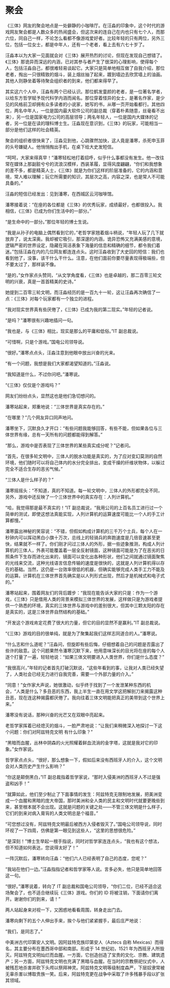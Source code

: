 # 聚会

《三体》网友的聚会地点是一处僻静的小咖啡厅。在汪淼的印象中，这个时代的游戏网友聚会都是人数众多的热闹盛会，但这次来的连自己在内也只有七个人，而那六位，同自己一样，不论怎么看都不像游戏爱好者。比较年轻的只有两位，另外三位，包括一位女士，都是中年人，还有一个老者，看上去有六七十岁了。

汪淼本以为大家一见面就会对《三体》展开热烈的讨论，但现在发现自己想错了。《三体》那诡异而深远的内涵，已对其参与者产生了很深的心理影响，使得每个人，包括汪淼自己，都很难轻易谈起它。大家只是简单地相互做了自我介绍，那位老者，掏出一只很精致的烟斗，装上烟丝抽了起来，踱到墙边去欣赏墙上的油画。其他人则静坐着等待聚会组织者的到来，他们都来得早了。

其实这六个人中，汪淼有两个已经认识。那位鹤发童颜的老者，是一位著名学者，以给东方哲学赋予现代科学内涵而闻名。那位穿着怪异的女士，是著名作家，是少见的风格前卫却拥有众多读者的小说家，她写的书，从哪一页开始看都行。其他四位，两名中年人，一位是国内最大软件公司的副总裁（穿着朴素随意，丝毫看不出来），另一位是国家电力公司的高层领导；两名年轻人，一位是国内大媒体的记者，另一位是在读的理科博士生。汪淼现在意识到，《三体》的玩家，可能相当一部分是他们这样的社会精英。

聚会的组织者很快来了，汪淼见到他，心跳骤然加快，这人竟是潘寒，杀死申玉菲的头号嫌疑人。他悄悄掏出手机，在桌下给大史发短信。

“呵呵，大家来得真早！”潘寒轻松地打着招呼，似乎什么事都没有发生。他一改往常在媒体上那副脏兮兮的流浪汉模样，西装革履，显得风度翩翩，“你们和我想象的差不多，都是精英人士，《三体》就是为你们这样的阶层准备的，它的内涵和意境，常人难以理解；玩它所需要的知识，其层次之高，内容之深，也是常人不可能具备的。”

汪淼的短信已经发出：见到潘寒，在西城区云河咖啡馆。

潘寒接着说：“在座的各位都是《三体》的优秀玩家，成绩最好，也都很投入。我相信，《三体》已成为你们生活中的一部分。”

“是生命中的一部分。”那位年轻的博士生说。

“我是从孙子的电脑上偶然看到它的，”老哲学家翘着烟斗柄说，“年轻人玩了几下就放弃了，说太深奥。我却被它吸引，那深邃的内涵，诡异恐怖又充满美感的意境，逻辑严密的世界设定，隐藏在简洁表象下海量的信息和精确的细节，都令我们着迷。”包括汪淼在内的几位网友都连连点头。这时汪淼收到了大史回的短信：我们也看到他了，没事，该干什么干什么。注意，在他们面前你要尽量表现得极端些，但不要太过了，那样装不像。

“是的，”女作家点头赞同，“从文学角度看，《三体》也是卓越的，那二百零三轮文明的兴衰，真是一首首精美的史诗。”

她提到二百零三轮文明，而汪淼经历的是一百九十一轮，这让汪淼再次确信了一点：《三体》对每个玩家都有一个独立的进程。

“我对现实世界真有些厌倦了，《三体》已成为我的第二现实。”年轻的记者说。

“是吗？”潘寒很有兴趣地插问一句。

“我也是，与《三体》相比，现实是那么的平庸和低俗。”IT 副总裁说。

“可惜啊，只是个游戏。”国电公司领导说。

“很好。”潘寒点点头，汪淼注意到他眼中放出兴奋的光来。

“有一个问题，我想是我们大家都渴望知道的。”汪淼说。

“我知道是什么，不过你问吧。”潘寒说。

“《三体》仅仅是个游戏吗？”

网友们纷纷点头，显然这也是他们急切想问的。

潘寒站起来，郑重地说：“三体世界是真实存在的。”

“在哪里？”几个网友异口同声地问。

潘寒坐下，沉默良久才开口：“有些问题我能够回答，有些不能，但如果各位与三体世界有缘，总有一天所有的问题都能得到解答。”

“那么，游戏中是否表现了三体世界的某些真实成分呢？”记者问。

“首先，在很多轮文明中，三体人的脱水功能是真实的，为了应对变幻莫测的自然环境，他们随时可以将自己体内的水分完全排出，变成干燥的纤维状物体，以躲过完全不适合生存的恶劣气候。”

“三体人是什么样子的？”

潘寒摇摇头：“不知道，真的不知道。每一轮文明中，三体人的外形都完全不同，另外，游戏中还反映了一个三体世界中的真实存在：人列计算机。”

“哈，我觉得那是最不真实的！”IT 副总裁说，“我用公司的上百名员工进行过一个简单的测试，即使这想法真能实现，人列计算机的运算速度可能比一个人的手工计算都慢。”

潘寒露出神秘的笑容说：“不错，但假如构成计算机的三千万个士兵，每个人在一秒钟内可以挥动黑白小旗十万次，总线上的轻骑兵的奔跑速度是几倍音速甚至更快，结果就不一样了。你们刚才问过三体人的外形，据一些迹象推测，构成人列计算机的三体人，外表可能覆盖着一层全反射镜面，这种镜面可能是为了在恶劣的日照条件下生存而进化出来的，镜面可以变化出各种形状，他们之间就通过镜面聚焦的光线来交流，这种光线语言信息传输的速度是很快的，这就是人列计算机得以存在的基础。当然，这仍是一台效率很低的机器，但确实能够完成人类手工力不能及的运算。计算机在三体世界首先确实是以人列形式出现，然后才是机械式和电子式的。”

潘寒站起来，围着网友们的背后踱步：“我现在能告诉大家的只是：作为一个游戏，《三体》只是借用人类的背景来模拟三体世界的发展，这样做只是为游戏者提供一个熟悉的环境，真实的三体世界与游戏中的差别很大，但其中三颗太阳的存在是真实的，这是三体世界自然结构的基础。”

“开发这个游戏肯定花费了很大的力量，但它的目的显然不是赢利。”IT 副总裁说。

“《三体》游戏的目的很单纯，就是为了聚集起我们这样志同道合的人。”潘寒说。

“什么志和什么道呢？”汪淼问，但旋即有些后悔，仔细想着自己的问题是否露出了些许的敌意。这个问题果然令潘寒沉默下来，他用意味深长的目光将在座的每个人逐个打量了一遍，轻轻地说：“如果三体文明要进入人类世界，你们是什么态度？”

“我很高兴，”年轻的记者首先打破沉默说，“这些年看到的事，让我对人类已经失望了，人类社会已经无力进行自我完善，需要一个外部力量的介入。”

“同意！”女作家大声说，她很激动，似乎终于找到了一个发泄某种东西的机会，“人类是什么？多丑恶的东西，我上半生一直在用文学这把解剖刀来揭露这种丑恶，现在连这种揭露都厌倦了。我向往着三体文明能把真正的美带到这个世界上来。”

潘寒没有说话，那种兴奋的光芒又在双眼中亮起来。

老哲学家挥着已经熄灭的烟斗，一脸严肃地说：“让我们来稍微深入地探讨一下这个问题：你们对阿兹特克文明 有什么印象？”

“黑暗而血腥，丛林中阴森的火光照耀着鲜血流淌的金字塔，这就是我对它的印象。”女作家说。

哲学家点点头，“很好，那么想象一下，假如后来没有西班牙人的介入，这个文明会对人类历史产生什么影响？”

“你这是颠倒黑白，”IT 副总裁指着哲学家说，“那时入侵美洲的西班牙人不过是强盗和凶手！”

“就算如此，他们至少制止了下面事情的发生：阿兹特克无限制地发展，把美洲变成一个血腥和黑暗的庞大帝国，那时美洲和全人类的民主和文明时代就要更晚些到来，甚至根本就不会出现。这就是问题的关键之处——不管三体文明是什么样子，它们的到来对病入膏肓的人类文明总是个福音。”

“可您想过没有，阿兹特克文明最后被西方入侵者毁灭了。”国电公司领导说，同时环视了一下四周，仿佛是第一眼见到这些人，“这里的思想很危险。”

“是深刻！”博士生举起一根手指说，同时对哲学家连连点头，“我也有这个想法，但不知道如何表达，您说得太好了！”

一阵沉默后，潘寒转向汪淼：“他们六人已经表明了自己的态度，您呢？”

“我站在他们一边。”汪淼指指记者和哲学家等人说。言多必失，他只是简单地回答这一句。

“很好。”潘寒说着，转向了 IT 副总裁和国电公司领导，“你们二位，已经不适合这场聚会了，也不适合继续玩《三体》游戏。你们的 ID 将被注销，下面请你们离开。谢谢你们的到来，请！”

两人站起身来对视一下，又困惑地看看周围，转身走出门去。

潘寒向剩下的五个人伸出手来，挨个与他们紧紧握手，最后庄严地说：

“我们，是同志了。”

中美洲古代印第安人文明。因阿兹特克族印第安人（Aztecs 自称 Mexicas）而得名，其主要分布在墨西哥中部和南部。形成于 14 世纪初，1521 年为西班牙人所毁灭。阿兹特克文明灿烂而血腥。一方面，它创造创造了宝贵的文化、宗教、建筑遗产；另一方面，阿兹特克文明也充满了黑暗与血腥。在当时的宗教祭祀仪式中，人被残忍地杀害并砍下头颅以祭拜神灵。阿兹特克文明等级制度森严，下层奴隶常被无辜杀害以博取贵族一笑。后来，阿兹特克更在战争中采取了许多残暴手段以扩张其领域。
